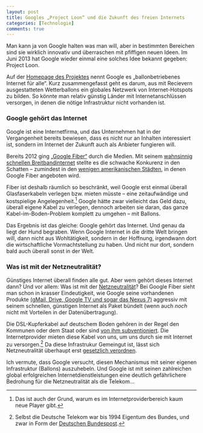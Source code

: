 ```yaml
---
layout: post
title: Googles „Project Loon“ und die Zukunft des freien Internets
categories: [Technologie]
comments: true
---
```


Man kann ja von Google halten was man will, aber in bestimmten Bereichen sind sie wirklich innovativ und überraschen mit pfiffigen neuen Ideen. Im Juni 2013 hat Google wieder einmal eine solches Idee bekannt gegeben: Project Loon.
<!--more-->
Auf der [Homepage des Projektes](http://www.google.com/loon/) nennt Google es „ballonbetriebenes Internet für alle“. Kurz zusammengefasst geht es darum, aus mit Recievern ausgestatteten Wetterballons ein globales Netzwerk von Internet-Hotspots zu bilden. So könnte man relativ günstig Länder mit Internetanschlüssen versorgen, in denen die nötige Infrastruktur nicht vorhanden ist.

### Google gehört das Internet

Google ist eine Internetfirma, und das Unternehmen hat in der Vergangenheit bereits bewiesen, dass es nicht nur an Inhalten interessiert ist, sondern im Internet der Zukunft auch als Anbieter fungieren will.

Bereits 2012 ging [„Google Fiber“](https://fiber.google.com/about/) durch die Medien. Mit seinem [wahnsinnig schnellen Breitbandinternet](https://fiber.google.com/features/) stellte es die schwache Konkurenz in den Schatten – zumindest in den [wenigen amerikanischen Städten](https://fiber.google.com/cities/), in denen Google Fiber angeboten wird.

Fiber ist deshalb räumlich so beschränkt, weil Google erst einmal überall Glasfaserkabeln verlegen bzw. mieten müsste – eine zeitaufwändige und kostspielige Angelegenheit.[^1] Google hätte zwar vielleicht das Geld dazu, überall eigene Kabel zu verlegen, dennoch arbeiten sie daran, das ganze Kabel-im-Boden-Problem komplett zu umgehen – mit Ballons.

Das Ergebnis ist das gleiche: Google gehört das Internet. Und genau da liegt der Hund begraben. Wenn Google Internet in die dritte Welt bringen will, dann nicht aus Wohltätigkeit, sondern in der Hoffnung, irgendwann dort die wirtschaftliche Vormachtstellung zu haben. Und nicht nur dort, sondern bald auch überall sonst in der Welt.

### Was ist mit der Netzneutralität?

Günstiges Internet überall finden alle gut. Aber wem gehört dieses Internet dann? Und vor allem: Was ist mit der [Netzneutralität](https://netzpolitik.org/2013/einfuhrung-in-netzneutralitat-regeln-fur-ein-neutrales-netz/)? Bei Google Fiber sieht man schon in krasser Eindeutigkeit, wie Google seine vorhandenen Produkte [(gMail, Drive, Google TV und sogar das Nexus 7)](https://fiber.google.com/features/) aggressiv mit seinem schnellen, günstigen Internet als Paket bündelt (wenn auch *noch* nicht mit Vorteilen in der Datenübertragung).

Die DSL-Kupferkabel auf deutschem Boden gehören in der Regel den Kommunen oder dem Staat oder sind [von ihm subventioniert](http://www.zukunft-breitband.de/DE/Ausbau/finanzierung.html). Die Internetprovider mieten diese Kabel von uns, um uns durch sie mit Internet zu versorgen.[^2] Da diese Infrastrukur Gemeingut ist, lässt sich Netzneutralität überhaupt erst [gesetzlich verordnen](http://www.sueddeutsche.de/digital/managed-service-nicht-verboten-roeslers-netzneutralitaets-verordnung-enttaeuscht-aktivisten-1.1698085).

Ich vermute, dass Google versucht, diesen Mechanismus mit seiner eigenen Infrastruktur (Ballons) auszuhebeln. Und Google ist mit seinen zahlreichen global erfolgreichen Internetdienstleistungen eine deutlich gefährlichere Bedrohung für die Netzneutralität als die Telekom…

[^1]: Das ist auch der Grund, warum es im Internetproviderbereich kaum neue Player gibt. 

[^2]: Selbst die Deutsche Telekom war bis 1994 Eigentum des Bundes, und zwar in Form der [Deutschen Bundespost](http://de.wikipedia.org/wiki/Deutsche_Bundespost).